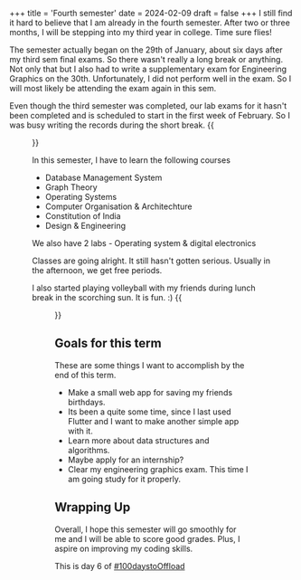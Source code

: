+++
title = 'Fourth semester'
date = 2024-02-09
draft = false
+++
I still find it hard to believe that I am already in the fourth semester. After two or three months, I will be stepping into my third year in college. Time sure flies! 

The semester actually began on the 29th of January, about six days after my third sem final exams. So there wasn't really a long break or anything. Not  only that but I also had to write a supplementary exam for Engineering Graphics on the 30th. Unfortunately, I did not perform well in the exam. So I will most likely be attending the exam again in this sem.

Even though the third semester was completed, our lab exams for it hasn't been completed and is scheduled to start in the first week of February. So I was busy writing the records during the short break.
{{<figure src = "hehe.webp" caption = "Image caption: bollywood mode turned on">}}

In this semester, I have to learn the following courses
- Database Management System
- Graph Theory
- Operating Systems
- Computer Organisation & Architechture
- Constitution of India
- Design & Engineering

We also have 2 labs - Operating system & digital electronics

Classes are going alright. It still hasn't gotten serious. Usually in the afternoon, we get free periods.

I also started playing volleyball with my friends during lunch break in the scorching sun. It is fun. :)
{{<figure src = "volleyball.webp" caption = "Image caption: playing volleyball">}}
## Goals  for this term
These are some things I want to accomplish by the end of this term.
- Make a small web app for saving my friends birthdays.
- Its been a quite some time, since I last used Flutter and I want to make another simple app with it.
- Learn more about data structures and algorithms.
- Maybe apply for an internship?
- Clear my engineering graphics exam. This time I am going study for it properly.

## Wrapping Up
Overall, I hope this semester will go smoothly for me and I will be able to score good grades. Plus, I aspire on improving my coding skills.

This is day 6 of [#100daystoOffload](https://100daystooffload.com)



